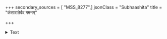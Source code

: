 +++
secondary_sources = [ "MSS_8277",]
jsonClass = "Subhaashita"
title = "कंसारातेर्वद गमनम्"

+++

<details><summary>Text</summary>

कंसारातेर्वद गमनं केन स्यात् कस्मिन् दृष्टिं संलभते स्वल्पेच्छुः।  
कं सर्वेषां शुभकरमूचुर्धीराः किं कुर्यास् त्वं सुजन सशोकं लोकम्॥
</details>
